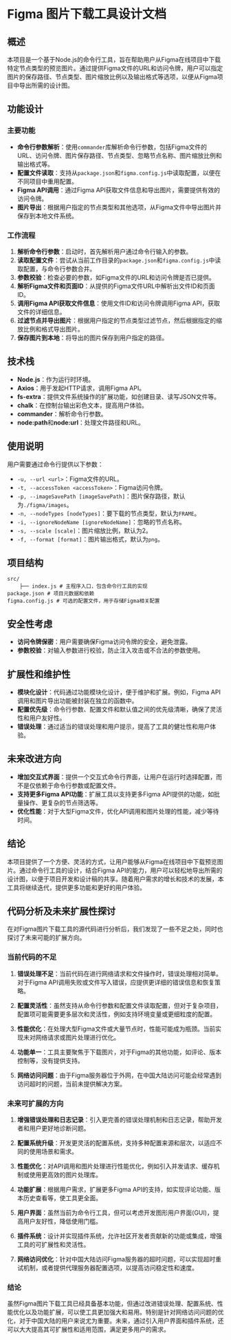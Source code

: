 # Figma 图片下载工具设计文档

## 概述

本项目是一个基于Node.js的命令行工具，旨在帮助用户从Figma在线项目中下载特定节点类型的预览图片。通过提供Figma文件的URL和访问令牌，用户可以指定图片的保存路径、节点类型、图片缩放比例以及输出格式等选项，以便从Figma项目中导出所需的设计图。

## 功能设计

### 主要功能

- **命令行参数解析**：使用`commander`库解析命令行参数，包括Figma文件的URL、访问令牌、图片保存路径、节点类型、忽略节点名称、图片缩放比例和输出格式等。
- **配置文件读取**：支持从`package.json`和`figma.config.js`中读取配置，以便在不同项目中重用配置。
- **Figma API调用**：通过Figma API获取文件信息和导出图片，需要提供有效的访问令牌。
- **图片导出**：根据用户指定的节点类型和其他选项，从Figma文件中导出图片并保存到本地文件系统。

### 工作流程

1. **解析命令行参数**：启动时，首先解析用户通过命令行输入的参数。
2. **读取配置文件**：尝试从当前工作目录的`package.json`和`figma.config.js`中读取配置，与命令行参数合并。
3. **参数校验**：检查必要的参数，如Figma文件的URL和访问令牌是否已提供。
4. **解析Figma文件和页面ID**：从提供的Figma文件URL中解析出文件ID和页面ID。
5. **调用Figma API获取文件信息**：使用文件ID和访问令牌调用Figma API，获取文件的详细信息。
6. **过滤节点并导出图片**：根据用户指定的节点类型过滤节点，然后根据指定的缩放比例和格式导出图片。
7. **保存图片到本地**：将导出的图片保存到用户指定的路径。

## 技术栈

- **Node.js**：作为运行时环境。
- **Axios**：用于发起HTTP请求，调用Figma API。
- **fs-extra**：提供文件系统操作的扩展功能，如创建目录、读写JSON文件等。
- **chalk**：在控制台输出彩色文本，提高用户体验。
- **commander**：解析命令行参数。
- **node:path**和**node:url**：处理文件路径和URL。

## 使用说明

用户需要通过命令行提供以下参数：

- `-u, --url <url>`：Figma文件的URL。
- `-t, --accessToken <accessToken>`：Figma访问令牌。
- `-p, --imageSavePath [imageSavePath]`：图片保存路径，默认为`./figma/images`。
- `-n, --nodeTypes [nodeTypes]`：要下载的节点类型，默认为`FRAME`。
- `-i, --ignoreNodeName [ignoreNodeName]`：忽略的节点名称。
- `-s, --scale [scale]`：图片缩放比例，默认为2。
- `-f, --format [format]`：图片输出格式，默认为`png`。

## 项目结构

```
src/
    ├── index.js # 主程序入口，包含命令行工具的实现
package.json # 项目元数据和依赖
figma.config.js # 可选的配置文件，用于存储Figma相关配置
```


## 安全性考虑

- **访问令牌保密**：用户需要确保Figma访问令牌的安全，避免泄露。
- **参数校验**：对输入参数进行校验，防止注入攻击或不合法的参数使用。

## 扩展性和维护性

- **模块化设计**：代码通过功能模块化设计，便于维护和扩展。例如，Figma API调用和图片导出功能被封装在独立的函数中。
- **配置优先级**：命令行参数、配置文件和默认值之间的优先级清晰，确保了灵活性和用户友好性。
- **错误处理**：通过适当的错误处理和用户提示，提高了工具的健壮性和用户体验。

## 未来改进方向

- **增加交互式界面**：提供一个交互式命令行界面，让用户在运行时选择配置，而不是仅依赖于命令行参数或配置文件。
- **支持更多Figma API功能**：扩展工具以支持更多Figma API提供的功能，如批量操作、更复杂的节点筛选等。
- **优化性能**：对于大型Figma文件，优化API调用和图片处理的性能，减少等待时间。

## 结论

本项目提供了一个方便、灵活的方式，让用户能够从Figma在线项目中下载预览图片。通过命令行工具的设计，结合Figma API的能力，用户可以轻松地导出所需的设计图，以便于项目开发和设计稿的共享。随着用户需求的增长和技术的发展，本工具将继续迭代，提供更多功能和更好的用户体验。

## 代码分析及未来扩展性探讨

在对Figma图片下载工具的源代码进行分析后，我们发现了一些不足之处，同时也探讨了未来可能的扩展方向。

### 当前代码的不足

1. **错误处理不足**：当前代码在进行网络请求和文件操作时，错误处理相对简单。对于Figma API调用失败或文件写入错误，应提供更详细的错误信息和恢复策略。

2. **配置灵活性**：虽然支持从命令行参数和配置文件读取配置，但对于复杂项目，配置项可能需要更多层次和灵活性，例如支持环境变量或更细粒度的配置。

3. **性能优化**：在处理大型Figma文件或大量节点时，性能可能成为瓶颈。当前实现未对网络请求或图片处理进行优化。

4. **功能单一**：工具主要聚焦于下载图片，对于Figma的其他功能，如评论、版本控制等，没有提供支持。

5. **网络访问问题**：由于Figma服务器位于外网，在中国大陆访问可能会经常遇到访问超时的问题，当前未提供解决方案。

### 未来可扩展的方向

1. **增强错误处理和日志记录**：引入更完善的错误处理机制和日志记录，帮助开发者和用户更好地诊断问题。

2. **配置系统升级**：开发更灵活的配置系统，支持多种配置来源和层次，以适应不同的使用场景和需求。

3. **性能优化**：对API调用和图片处理进行性能优化，例如引入并发请求、缓存机制或使用更高效的图片处理库。

4. **功能扩展**：根据用户需求，扩展更多Figma API的支持，如实现评论功能、版本历史查看等，使工具更全面。

5. **用户界面**：虽然当前为命令行工具，但可以考虑开发图形用户界面(GUI)，提高用户友好性，降低使用门槛。

6. **插件系统**：设计并实现插件系统，允许社区开发者贡献新的功能或集成，增强工具的可扩展性和灵活性。

7. **网络访问优化**：针对中国大陆访问Figma服务器的超时问题，可以实现超时重试机制，或者提供代理服务器配置选项，以提高访问稳定性和速度。

### 结论

虽然Figma图片下载工具已经具备基本功能，但通过改进错误处理、配置系统、性能优化以及功能扩展，可以使工具更加强大和易用。特别是针对网络访问问题的优化，对于中国大陆的用户来说尤为重要。未来，通过引入用户界面和插件系统，还可以大大提高其可扩展性和适用范围，满足更多用户的需求。